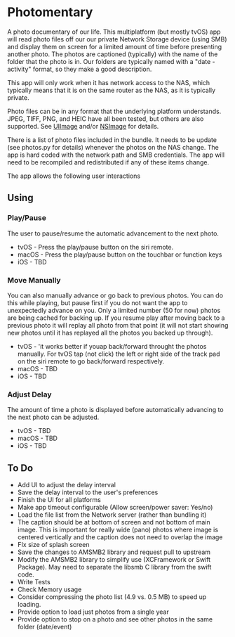 #  Photomentary

A photo documentary of our life.  This multiplatform (but mostly tvOS) app will read
photo files off our our private Network Storage device (using SMB) and display them
on screen for a limited amount of time before presenting another photo.  The photos
are captioned (typically) with the name of the folder that the photo is in.  Our
folders are typically named with a "date - activity" format, so they make a good
description.

This app will only work when it has network access to the NAS, which typically
means that it is on the same router as the NAS, as it is typically private.

Photo files can be in any format that the underlying platform understands. JPEG, 
TIFF, PNG, and HEIC have all been tested, but others are also supported. See 
[UIImage](https://developer.apple.com/documentation/uikit/uiimage) and/or
[NSImage](https://developer.apple.com/documentation/appkit/nsimage) for details.

There is a list of photo files included in the bundle.  It needs to be update (see
photos.py for details) whenever the photos on the NAS change.  The app is hard coded
with the network path and SMB credentials.  The app will need to be recompiled
and redistributed if any of these items change.

The app allows the following user interactions

## Using

### Play/Pause
The user to pause/resume the automatic advancement to the next photo. 

* tvOS - Press the play/pause button on the siri remote.
* macOS - Press the play/pause button on the touchbar or function keys
* iOS - TBD

### Move Manually
You can also manually advance or go back to previous photos.  You can do this while
playing, but pause first if you do not want the app to unexpectedly advance on you.
Only a limited number (50 for now) photos are being cached for backing up. If you
resume play after moving back to a previous photo it will replay all photo from
that point (it will not start showing new photos until it has replayed all the photos
you backed up through).

* tvOS -   'it works better if youap back/forward throught the photos manually. For tvOS tap (not click)
the left or right side of the track pad on the siri remote to go back/forward
respectively.
* macOS - TBD
* iOS - TBD

### Adjust Delay
The amount of time a photo is displayed before automatically advancing to the next
photo can be adjusted.

* tvOS - TBD
* macOS - TBD
* iOS - TBD

## To Do

* Add UI to adjust the delay interval
* Save the delay interval to the user's preferences
* Finish the UI for all platforms
* Make app timeout configurable (Allow screen/power saver: Yes/no)
* Load the file list from the Network server (rather than bundling it)
* The caption should be at bottom of screen and not bottom of main image. This
  is important for really wide (pano) photos where image is centered vertically
  and the caption does not need to overlap the image
* FIx size of splash screen
* Save the changes to AMSMB2 library and request pull to upstream
* Modify the AMSMB2 library to simplify use (XCFramework or Swift Package). May
  need to separate the libsmb C library from the swift code.
* Write Tests
* Check Memory usage
* Consider compressing the photo list (4.9 vs. 0.5 MB) to speed up loading.
* Provide option to load just photos from a single year
* Provide option to stop on a photo and see other photos in the same folder (date/event)

